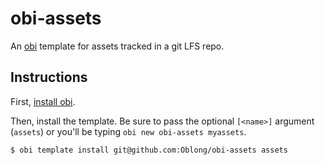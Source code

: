# obi-assets

An [obi](https://github.com/Oblong/obi) template for assets tracked in a git LFS repo.

## Instructions

First, [install obi](https://github.com/Oblong/obi#install).

Then, install the template.  Be sure to pass the optional `[<name>]` argument
(`assets`) or you'll be typing `obi new obi-assets myassets`.

``` bash
$ obi template install git@github.com:Oblong/obi-assets assets
```
